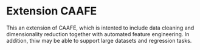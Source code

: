 # Extension CAAFE

This an extension of CAAFE, which is intented to include data cleaning and dimensionality reduction together with automated feature engineering. In addition, thiw may be able to support large datasets and regression tasks.
